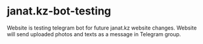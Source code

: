 # janat.kz-bot-testing
Website is testing telegram bot for future janat.kz website changes. Website will send uploaded photos and texts as a message in Telegram group.
